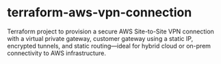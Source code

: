 # terraform-aws-vpn-connection
Terraform project to provision a secure AWS Site-to-Site VPN connection with a virtual private gateway, customer gateway using a static IP, encrypted tunnels, and static routing—ideal for hybrid cloud or on-prem connectivity to AWS infrastructure.
